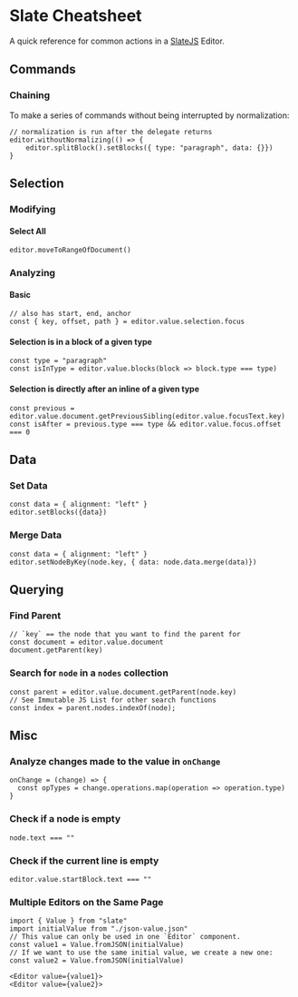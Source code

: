 # Slate Cheatsheet

A quick reference for common actions in a [SlateJS](https://docs.slatejs.org/) Editor.


## Commands

### Chaining
To make a series of commands without being interrupted by normalization:

```
// normalization is run after the delegate returns
editor.withoutNormalizing(() => {
    editor.splitBlock().setBlocks({ type: "paragraph", data: {}})
}
```


## Selection

### Modifying

#### Select All

```
editor.moveToRangeOfDocument()
```

### Analyzing 

#### Basic

```
// also has start, end, anchor
const { key, offset, path } = editor.value.selection.focus
```

#### Selection is in a block of a given type

```
const type = "paragraph"
const isInType = editor.value.blocks(block => block.type === type)
```

#### Selection is directly after an inline of a given type

```
const previous = editor.value.document.getPreviousSibling(editor.value.focusText.key)
const isAfter = previous.type === type && editor.value.focus.offset === 0
```

## Data

### Set Data

```
const data = { alignment: "left" }
editor.setBlocks({data})
```

### Merge Data

```
const data = { alignment: "left" }
editor.setNodeByKey(node.key, { data: node.data.merge(data)})
```

## Querying

### Find Parent

```
// `key` == the node that you want to find the parent for
const document = editor.value.document
document.getParent(key)
```

### Search for `node` in a `nodes` collection

```
const parent = editor.value.document.getParent(node.key)
// See Immutable JS List for other search functions
const index = parent.nodes.indexOf(node);
```

## Misc

### Analyze changes made to the value in `onChange`

```
onChange = (change) => {
  const opTypes = change.operations.map(operation => operation.type)
}
```

### Check if a node is empty
```
node.text === ""
```

### Check if the current line is empty
```
editor.value.startBlock.text === ""
```

### Multiple Editors on the Same Page

```
import { Value } from "slate"
import initialValue from "./json-value.json"
// This value can only be used in one `Editor` component.
const value1 = Value.fromJSON(initialValue)
// If we want to use the same initial value, we create a new one:
const value2 = Value.fromJSON(initialValue)

<Editor value={value1}>
<Editor value={value2}>
```
